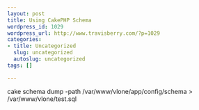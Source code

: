```yaml
--- 
layout: post
title: Using CakePHP Schema
wordpress_id: 1029
wordpress_url: http://www.travisberry.com/?p=1029
categories: 
- title: Uncategorized
  slug: uncategorized
  autoslug: uncategorized
tags: []

---
```

cake schema dump -path /var/www/vlone/app/config/schema > /var/www/vlone/test.sql
